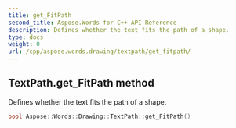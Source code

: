 ```yaml
---
title: get_FitPath
second_title: Aspose.Words for C++ API Reference
description: Defines whether the text fits the path of a shape. 
type: docs
weight: 0
url: /cpp/aspose.words.drawing/textpath/get_fitpath/
---
```

## TextPath.get_FitPath method


Defines whether the text fits the path of a shape.

```cpp
bool Aspose::Words::Drawing::TextPath::get_FitPath()
```

